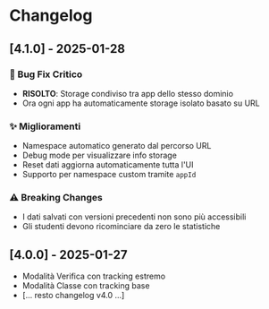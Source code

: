 # Changelog

## [4.1.0] - 2025-01-28

### 🐛 Bug Fix Critico
- **RISOLTO**: Storage condiviso tra app dello stesso dominio
- Ora ogni app ha automaticamente storage isolato basato su URL

### ✨ Miglioramenti
- Namespace automatico generato dal percorso URL
- Debug mode per visualizzare info storage
- Reset dati aggiorna automaticamente tutta l'UI
- Supporto per namespace custom tramite `appId`

### ⚠️ Breaking Changes
- I dati salvati con versioni precedenti non sono più accessibili
- Gli studenti devono ricominciare da zero le statistiche

## [4.0.0] - 2025-01-27
- Modalità Verifica con tracking estremo
- Modalità Classe con tracking base
- [... resto changelog v4.0 ...]
